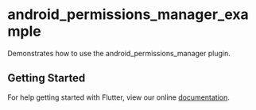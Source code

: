 # android_permissions_manager_example

Demonstrates how to use the android_permissions_manager plugin.

## Getting Started

For help getting started with Flutter, view our online
[documentation](https://flutter.io/).
